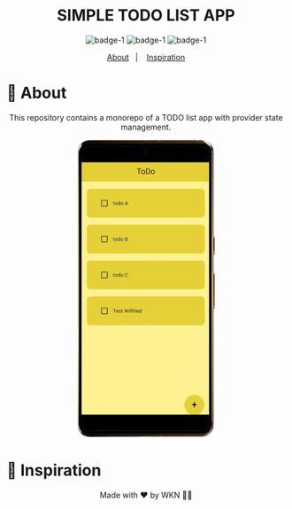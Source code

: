 
<div  align='center'>
  
# SIMPLE TODO LIST APP

![badge-1](https://img.shields.io/badge/Dart-Flutter-blue)
![badge-1](https://img.shields.io/badge/Languages-+2-yellow)
![badge-1](https://img.shields.io/badge/Version-1.0.0-blue?logo=github&style=social)

</div>

<p align="center">
  <a href="#page_with_curl-about">About</a>&nbsp;&nbsp;&nbsp;|&nbsp;&nbsp;&nbsp;
  <a href="#thought_balloon-inspiration">Inspiration</a>
</p>

# :page_with_curl: About
<p align='center'> This repository contains a monorepo of a TODO list app with provider state management.</p>

<div  align='center'>
<img src='./1.png' width='250'>
</div>

# :thought_balloon: Inspiration


<p align='center'> Made with ❤️ by WKN 👋🏻 </p>

